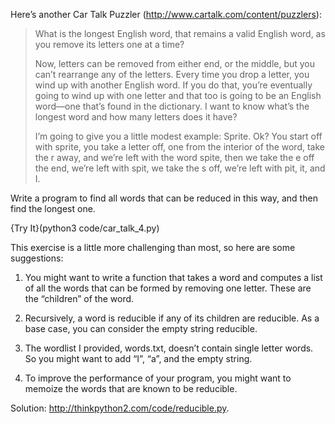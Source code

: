 
Here’s another Car Talk Puzzler (<http://www.cartalk.com/content/puzzlers>):

> What is the longest English word, that remains a valid English word, as you remove its letters one at a time?
>
> Now, letters can be removed from either end, or the middle, but you can’t rearrange any of the letters. Every time you drop a letter, you wind up with another English word. If you do that, you’re eventually going to wind up with one letter and that too is going to be an English word—one that’s found in the dictionary. I want to know what’s the longest word and how many letters does it have?
>
> I’m going to give you a little modest example: Sprite. Ok? You start off with sprite, you take a letter off, one from the interior of the word, take the r away, and we’re left with the word spite, then we take the e off the end, we’re left with spit, we take the s off, we’re left with pit, it, and I.

Write a program to find all words that can be reduced in this way, and then find the longest one.

{Try It}(python3 code/car_talk_4.py)

This exercise is a little more challenging than most, so here are some suggestions:

1.  You might want to write a function that takes a word and computes a list of all the words that can be formed by removing one letter. These are the “children” of the word.

2.  Recursively, a word is reducible if any of its children are reducible. As a base case, you can consider the empty string reducible.

3.  The wordlist I provided, <span>words.txt</span>, doesn’t contain single letter words. So you might want to add “I”, “a”, and the empty string.

4.  To improve the performance of your program, you might want to memoize the words that are known to be reducible.

Solution: <http://thinkpython2.com/code/reducible.py>.